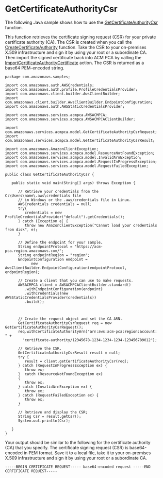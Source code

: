 # GetCertificateAuthorityCsr<a name="JavaApi-GetCertificateAuthorityCsr"></a>

The following Java sample shows how to use the [GetCertificateAuthorityCsr](https://docs.aws.amazon.com/acm-pca/latest/APIReference/API_GetCertificateAuthorityCsr.html) function\.

This function retrieves the certificate signing request \(CSR\) for your private certificate authority \(CA\)\. The CSR is created when you call the [CreateCertificateAuthority](https://docs.aws.amazon.com/acm-pca/latest/APIReference/API_CreateCertificateAuthority.html) function\. Take the CSR to your on\-premises X\.509 infrastructure and sign it by using your root or a subordinate CA\. Then import the signed certificate back into ACM PCA by calling the [ImportCertificateAuthorityCertificate](https://docs.aws.amazon.com/acm-pca/latest/APIReference/API_ImportCertificateAuthorityCertificate.html) action\. The CSR is returned as a base64 PEM–encoded string\. 

```
package com.amazonaws.samples;

import com.amazonaws.auth.AWSCredentials;
import com.amazonaws.auth.profile.ProfileCredentialsProvider;
import com.amazonaws.client.builder.AwsClientBuilder;
import com.amazonaws.client.builder.AwsClientBuilder.EndpointConfiguration;
import com.amazonaws.auth.AWSStaticCredentialsProvider;

import com.amazonaws.services.acmpca.AWSACMPCA;
import com.amazonaws.services.acmpca.AWSACMPCAClientBuilder;

import com.amazonaws.services.acmpca.model.GetCertificateAuthorityCsrRequest;
import com.amazonaws.services.acmpca.model.GetCertificateAuthorityCsrResult;

import com.amazonaws.AmazonClientException;
import com.amazonaws.services.acmpca.model.ResourceNotFoundException;
import com.amazonaws.services.acmpca.model.InvalidArnException;
import com.amazonaws.services.acmpca.model.RequestInProgressException;
import com.amazonaws.services.acmpca.model.RequestFailedException;

public class GetCertificateAuthorityCsr {

   public static void main(String[] args) throws Exception {

      // Retrieve your credentials from the C:\Users\name\.aws\credentials file
      // in Windows or the .aws/credentials file in Linux.
      AWSCredentials credentials = null;
      try{
         credentials = new ProfileCredentialsProvider("default").getCredentials();
      } catch (Exception e) {
         throw new AmazonClientException("Cannot load your credentials from disk", e);
      }

      // Define the endpoint for your sample.
      String endpointProtocol = "https://acm-pca.region.amazonaws.com/";
      String endpointRegion = "region";
      EndpointConfiguration endpoint =
            new AwsClientBuilder.EndpointConfiguration(endpointProtocol, endpointRegion);

      // Create a client that you can use to make requests.
      AWSACMPCA client = AWSACMPCAClientBuilder.standard()
         .withEndpointConfiguration(endpoint)
         .withCredentials(new AWSStaticCredentialsProvider(credentials))
         .build();
         
      

      // Create the request object and set the CA ARN.
      GetCertificateAuthorityCsrRequest req = new GetCertificateAuthorityCsrRequest();
      req.withCertificateAuthorityArn("arn:aws:acm-pca:region:account: " +
        "certificate-authority/12345678-1234-1234-1234-123456789012");

      // Retrieve the CSR.
      GetCertificateAuthorityCsrResult result = null;
      try {
         result = client.getCertificateAuthorityCsr(req);
      } catch (RequestInProgressException ex) {
         throw ex;
      }  catch (ResourceNotFoundException ex)
      {
         throw ex;
      } catch (InvalidArnException ex) {
         throw ex;
      } catch (RequestFailedException ex) {
         throw ex;
      }

      // Retrieve and display the CSR;
      String Csr = result.getCsr();
      System.out.println(Csr);

   }
}
```

Your output should be similar to the following for the certificate authority \(CA\) that you specify\. The certificate signing request \(CSR\) is base64\-encoded in PEM format\. Save it to a local file, take it to your on\-premises X\.509 infrastructure and sign it by using your root or a subordinate CA\. 

```
-----BEGIN CERTIFICATE REQUEST----- base64-encoded request -----END CERTIFICATE REQUEST-----
```